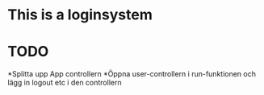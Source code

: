 This is a loginsystem
====

TODO
===
*Splitta upp App controllern
*Öppna user-controllern i run-funktionen och lägg in logout etc i den controllern
